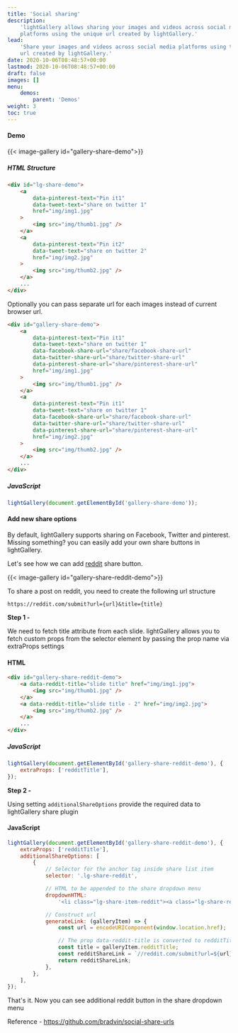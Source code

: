```yaml
---
title: 'Social sharing'
description:
    'lightGallery allows sharing your images and videos across social media
    platforms using the unique url created by lightGallery.'
lead:
    'Share your images and videos across social media platforms using the unique
    url created by lightGallery.'
date: 2020-10-06T08:48:57+00:00
lastmod: 2020-10-06T08:48:57+00:00
draft: false
images: []
menu:
    demos:
        parent: 'Demos'
weight: 3
toc: true
---
```


#### Demo

{{< image-gallery id="gallery-share-demo">}}

##### HTML Structure

```html
<div id="lg-share-demo">
    <a
        data-pinterest-text="Pin it1"
        data-tweet-text="share on twitter 1"
        href="img/img1.jpg"
    >
        <img src="img/thumb1.jpg" />
    </a>
    <a
        data-pinterest-text="Pin it2"
        data-tweet-text="share on twitter 2"
        href="img/img2.jpg"
    >
        <img src="img/thumb2.jpg" />
    </a>
    ...
</div>
```

Optionally you can pass separate url for each images instead of current browser
url.

```html
<div id="gallery-share-demo">
    <a
        data-pinterest-text="Pin it1"
        data-tweet-text="share on twitter 1"
        data-facebook-share-url="share/facebook-share-url"
        data-twitter-share-url="share/twitter-share-url"
        data-pinterest-share-url="share/pinterest-share-url"
        href="img/img1.jpg"
    >
        <img src="img/thumb1.jpg" />
    </a>
    <a
        data-pinterest-text="Pin it1"
        data-tweet-text="share on twitter 1"
        data-facebook-share-url="share/facebook-share-url"
        data-twitter-share-url="share/twitter-share-url"
        data-pinterest-share-url="share/pinterest-share-url"
        href="img/img2.jpg"
    >
        <img src="img/thumb2.jpg" />
    </a>
    ...
</div>
```

##### JavaScript

```js
lightGallery(document.getElementById('gallery-share-demo'));
```

#### Add new share options

By default, lightGallery supports sharing on Facebook, Twitter and pinterest.
Missing something? you can easily add your own share buttons in lightGallery.

Let's see how we can add
<a href="https://www.reddit.com/" target="_blank">reddit</a> share button.

{{< image-gallery id="gallery-share-reddit-demo">}}

To share a post on reddit, you need to create the following url structure

```
https://reddit.com/submit?url={url}&title={title}
```

**Step 1 -**

We need to fetch title attribute from each slide. lightGallery allows you to
fetch custom props from the selector element by passing the prop name via
extraProps settings

#### HTML

```html
<div id="gallery-share-reddit-demo">
    <a data-reddit-title="slide title" href="img/img1.jpg">
        <img src="img/thumb1.jpg" />
    </a>
    <a data-reddit-title="slide title - 2" href="img/img2.jpg">
        <img src="img/thumb2.jpg" />
    </a>
    ...
</div>
```

##### JavaScript

```js
lightGallery(document.getElementById('gallery-share-reddit-demo'), {
    extraProps: ['redditTitle'],
});
```

**Step 2 -**

Using setting `additionalShareOptions` provide the required data to lightGallery
share plugin

#### JavaScript

```js
lightGallery(document.getElementById('gallery-share-reddit-demo'), {
    extraProps: ['redditTitle'],
    additionalShareOptions: [
        {
            // Selector for the anchor tag inside share list item
            selector: '.lg-share-reddit',

            // HTML to be appended to the share dropdown menu
            dropdownHTML:
                '<li class="lg-share-item-reddit"><a class="lg-share-reddit" target="_blank"><svg class="lg-reddit">...</svg><span class="lg-dropdown-text">Reddit</span></a></li>',

            // Construct url
            generateLink: (galleryItem) => {
                const url = encodeURIComponent(window.location.href);

                // The prop data-reddit-title is converted to redditTitle and added to the gallery item
                const title = galleryItem.redditTitle;
                const redditShareLink = `//reddit.com/submit?url=${url}&title=${title}`;
                return redditShareLink;
            },
        },
    ],
});
```

That's it. Now you can see additional reddit button in the share dropdown menu

Reference - https://github.com/bradvin/social-share-urls
